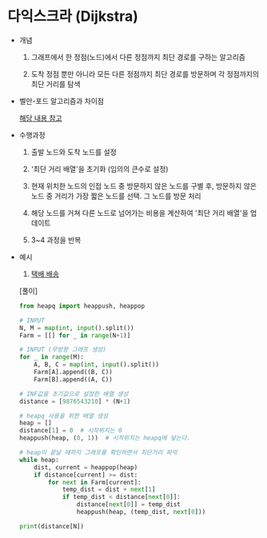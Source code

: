 # 다익스크라 (Dijkstra)

- 개념

  1. 그래프에서 한 정점(노드)에서 다른 정점까지 최단 경로를 구하는 알고리즘

  2. 도착 정점 뿐만 아니라 모든 다른 정점까지 최단 경로를 방문하며 각 정점까지의 최단 거리를 탐색

- 벨만-포드 알고리즘과 차이점

  [해당 내용 참고](https://github.com/Semibro/DataStructure_Algorithm/blob/main/Algorithm/Bellman-Ford.md)

- 수행과정

  1. 출발 노드와 도착 노드를 설정

  2. '최단 거리 배열'을 초기화 (임의의 큰수로 설정)

  3. 현재 위치한 노드의 인접 노드 중 방문하지 않은 노드를 구별 후, 방문하지 않은 노드 중 거리가 가장 짧은 노드를 선택. 그 노드를 방문 처리

  4. 해당 노드를 거쳐 다른 노드로 넘어가는 비용을 계산하여 '최단 거리 배열'을 업데이트

  5. 3~4 과정을 반복

- 예시

  1. [택배 배송](https://www.acmicpc.net/problem/5972)

  [풀이]

  ```Python
  from heapq import heappush, heappop

  # INPUT
  N, M = map(int, input().split())
  Farm = [[] for _ in range(N+1)]

  # INPUT (무방향 그래프 생성)
  for _ in range(M):
      A, B, C = map(int, input().split())
      Farm[A].append((B, C))
      Farm[B].append((A, C))

  # INF값을 초기값으로 설정한 배열 생성
  distance = [9876543210] * (N+1)

  # heapq 사용을 위한 배열 생성
  heap = []
  distance[1] = 0  # 시작위치는 0
  heappush(heap, (0, 1))  # 시작위치는 heapq에 넣는다.

  # heap이 끝날 때까지 그래프를 확인하면서 최단거리 파악
  while heap:
      dist, current = heappop(heap)
      if distance[current] >= dist:
          for next in Farm[current]:
              temp_dist = dist + next[1]
              if temp_dist < distance[next[0]]:
                  distance[next[0]] = temp_dist
                  heappush(heap, (temp_dist, next[0]))

  print(distance[N])
  ```